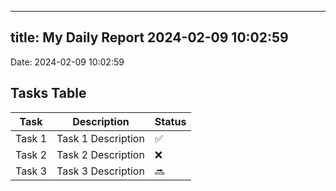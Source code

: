 
---
title: My Daily Report 2024-02-09 10:02:59
---

Date: 2024-02-09 10:02:59

## Tasks Table

| Task | Description | Status |
|------|-------------|--------|
| Task 1 | Task 1 Description | ✅ |
| Task 2 | Task 2 Description | ❌ |
| Task 3 | Task 3 Description | 🔜 |
